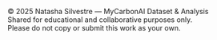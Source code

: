 © 2025 Natasha Silvestre — MyCarbonAI Dataset & Analysis  
Shared for educational and collaborative purposes only.  
Please do not copy or submit this work as your own.
